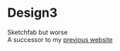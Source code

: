 # Design3
Sketchfab but worse  
A successor to my [previous website](https://github.com/Rikos99/RUPB)
